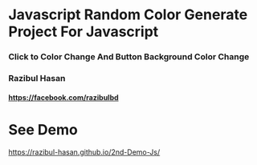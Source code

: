 # Javascript Random Color Generate Project For Javascript

### Click to Color Change And Button Background Color Change

###  Razibul Hasan

#### https://facebook.com/razibulbd


# See Demo 
https://razibul-hasan.github.io/2nd-Demo-Js/
